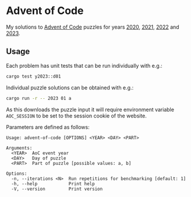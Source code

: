# Advent of Code

My solutions to [Advent of Code](https://adventofcode.com/) puzzles for years
[2020](src/y2020/), [2021](src/y2021/), [2022](src/y2022/) and [2023](src/y2023/).

## Usage

Each problem has unit tests that can be run individually with e.g.:

```sh
cargo test y2023::d01
```

Individual puzzle solutions can be obtained with e.g.:

```sh
cargo run -r -- 2023 01 a
```

As this downloads the puzzle input it will require environment variable
`AOC_SESSION` to be set to the session cookie of the website.

Parameters are defined as follows:

```plain
Usage: advent-of-code [OPTIONS] <YEAR> <DAY> <PART>

Arguments:
  <YEAR>  AoC event year
  <DAY>   Day of puzzle
  <PART>  Part of puzzle [possible values: a, b]

Options:
  -n, --iterations <N>  Run repetitions for benchmarking [default: 1]
  -h, --help            Print help
  -V, --version         Print version
```
